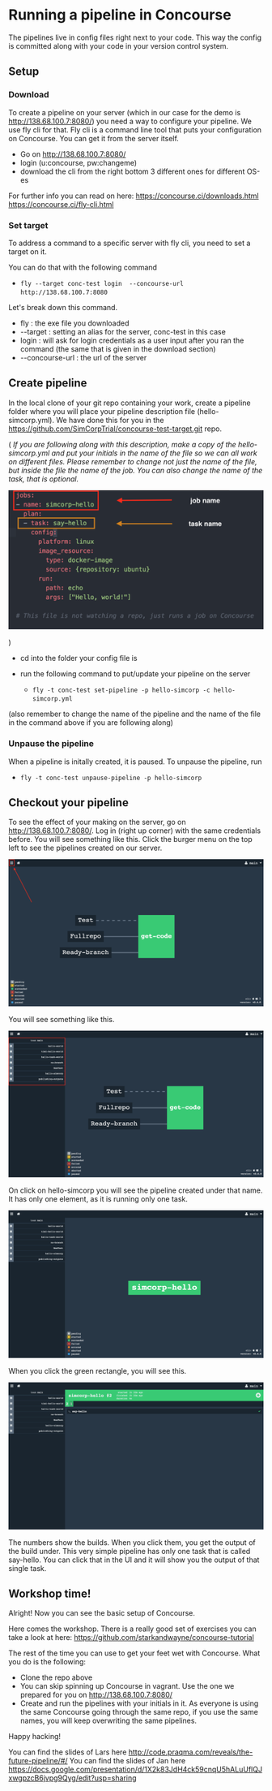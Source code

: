 # Running a pipeline in Concourse


The pipelines live in config files right next to your code. This way the config is committed along with your code in your version control system.

## Setup

### Download
To create a pipeline on your server (which in our case for the demo is http://138.68.100.7:8080/) you need a way to configure your pipeline. We use fly cli for that. Fly cli is a command line tool that puts your configuration on Concourse. You can get it from the server itself.
- Go on http://138.68.100.7:8080/
- login (u:concourse, pw:changeme)
- download the cli from the right bottom 3 different ones for different OS-es

For further info you can read on here: https://concourse.ci/downloads.html
https://concourse.ci/fly-cli.html

### Set target

To address a command to a specific server with fly cli, you need to set a target on it.

You can do that with the following command

- `fly --target conc-test login  --concourse-url http://138.68.100.7:8080`

Let's break down this command.

- fly : the exe file you downloaded
- --target : setting an alias for the server, conc-test in this case
- login : will ask for login credentials as a user input after you ran the command (the same that is given in the download section)
- --concourse-url : the url of the server

## Create pipeline

In the local clone of your git repo containing your work, create a pipeline folder where you will place your pipeline description file (hello-simcorp.yml). We have done this for you in the https://github.com/SimCorpTrial/concourse-test-target.git repo.

(
  _If you are following along with this description, make a copy of the hello-simcorp.yml and put your initials in the name of the file so we can all work on different files. Please remember to change not just the name of the file, but inside the file the name of the job. You can also change the name of the task, that is optional._

![job-config](images/job-config.png)

)




- cd into the folder your config file is
- run the following command to put/update your pipeline on the server

  - `fly -t conc-test set-pipeline -p hello-simcorp -c hello-simcorp.yml`

(also remember to change the name of the pipeline and the name of the file in the command above if you are following along)

### Unpause the pipeline

When a pipeline is initally created, it is paused. To unpause the pipeline, run
  - `fly -t conc-test unpause-pipeline -p hello-simcorp`

## Checkout your pipeline

To see the effect of your making on the server, go on http://138.68.100.7:8080/. Log in (right up corner) with the same credentials before. You will see something like this. Click the burger menu on the top left to see the pipelines created on our server.

![after-login](images/after-login.png)

You will see something like this.

![pipelines](images/pipelines.png)

On click on hello-simcorp you will see the pipeline created under that name. It has only one element, as it is running only one task.

![pipelines](images/hello-simcorp.png)

When you click the green rectangle, you will see this.

![pipelines](images/somcorp-build.png)

The numbers show the builds. When you click them, you get the output of the build under. This very simple pipeline has only one task that is called say-hello. You can click that in the UI and it will show you the output of that single task.


## Workshop time!

Alright! Now you can see the basic setup of Concourse.

Here comes the workshop. There is a really good set of exercises you can take a look at here: https://github.com/starkandwayne/concourse-tutorial

The rest of the time you can use to get your feet wet with Concourse. What you do is the following:

- Clone the repo above
- You can skip spinning up Concourse in vagrant. Use the one we prepared for you on http://138.68.100.7:8080/
- Create and run the pipelines with your initials in it. As everyone is using the same Concourse going through the same repo, if you use the same names, you will keep overwriting the same pipelines.

Happy hacking!

You can find the slides of Lars here
http://code.praqma.com/reveals/the-future-pipeline/#/
You can find the slides of Jan here
https://docs.google.com/presentation/d/1X2k83JdH4ck59cnqU5hALuUflQJxwgpzcB6jvpg9Qyg/edit?usp=sharing
